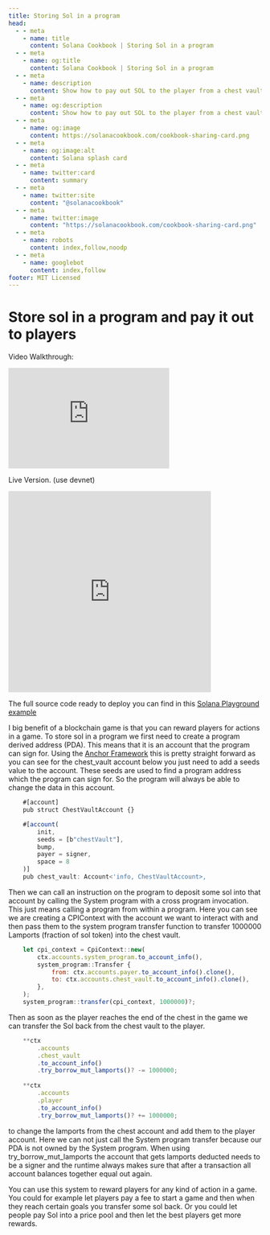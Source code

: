 ```yaml
---
title: Storing Sol in a program
head:
  - - meta
    - name: title
      content: Solana Cookbook | Storing Sol in a program
  - - meta
    - name: og:title
      content: Solana Cookbook | Storing Sol in a program
  - - meta
    - name: description
      content: Show how to pay out SOL to the player from a chest vault
  - - meta
    - name: og:description
      content: Show how to pay out SOL to the player from a chest vault
  - - meta
    - name: og:image
      content: https://solanacookbook.com/cookbook-sharing-card.png
  - - meta
    - name: og:image:alt
      content: Solana splash card
  - - meta
    - name: twitter:card
      content: summary
  - - meta
    - name: twitter:site
      content: "@solanacookbook"
  - - meta
    - name: twitter:image
      content: "https://solanacookbook.com/cookbook-sharing-card.png"
  - - meta
    - name: robots
      content: index,follow,noodp
  - - meta
    - name: googlebot
      content: index,follow
footer: MIT Licensed
---
```


# Store sol in a program and pay it out to players

Video Walkthrough:
<div class="video-block">
<iframe width="320" height="200" src="https://www.youtube.com/embed/gILXyWvXu7M" title="YouTube video player" frameborder="0" allow="accelerometer; autoplay; clipboard-write; encrypted-media; gyroscope; picture-in-picture; web-share" allowfullscreen></iframe>
</div>

Live Version. (use devnet)
<iframe height='400' scrolling='no' title='OZXQWp' src='https://solplay.de/TinyAdventureTwo/index.html' frameborder='no' allowtransparency='true' allowfullscreen='true' style='width: 80%;'>
</iframe>

The full source code ready to deploy you can find in this [Solana Playground example](https://beta.solpg.io/tutorials/tiny-adventure-two)

I big benefit of a blockchain game is that you can reward players for actions in a game.
To store sol in a program we first need to create a program derived address (PDA).
This means that it is an account that the program can sign for. Using the [Anchor Framework](https://www.anchor-lang.com/) this is pretty straight forward as you can see for the chest_vault account below you just need to add a seeds value to the account. These seeds are used to find a program address which the program can sign for. So the program will always be able to change the data in this account.

```js 
    #[account]
    pub struct ChestVaultAccount {}

    #[account(
        init,
        seeds = [b"chestVault"],
        bump,
        payer = signer,
        space = 8
    )]
    pub chest_vault: Account<'info, ChestVaultAccount>,
```

Then we can call an instruction on the program to deposit some sol into that account by calling the System program with a cross program invocation. This just means calling a program from within a program. Here you can see we are creating a CPIContext with the account we want to interact with and then pass them to the system program transfer function to transfer 1000000 Lamports (fraction of sol token) into the chest vault. 

```js 
    let cpi_context = CpiContext::new(
        ctx.accounts.system_program.to_account_info(),
        system_program::Transfer {
            from: ctx.accounts.payer.to_account_info().clone(),
            to: ctx.accounts.chest_vault.to_account_info().clone(),
        },
    );
    system_program::transfer(cpi_context, 1000000)?;
```

Then as soon as the player reaches the end of the chest in the game we can transfer the Sol back from the chest vault to the player.

```js 
    **ctx
        .accounts
        .chest_vault
        .to_account_info()
        .try_borrow_mut_lamports()? -= 1000000;
        
    **ctx
        .accounts
        .player
        .to_account_info()
        .try_borrow_mut_lamports()? += 1000000;
```

to change the lamports from the chest account and add them to the player account. Here we can not just call the System program transfer because our PDA is not owned by the System program. When using try_borrow_mut_lamports the account that gets lamports deducted needs to be a signer and the runtime always makes sure that after a transaction all account balances together equal out again. 

You can use this system to reward players for any kind of action in a game. You could for example let players pay a fee to start a game and then when they reach certain goals you transfer some sol back. Or you could let people pay Sol into a price pool and then let the best players get more rewards. 
